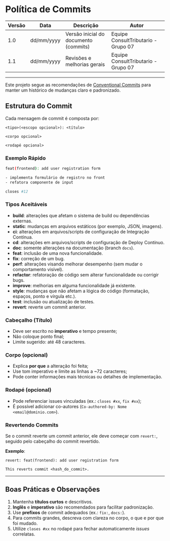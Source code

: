 # Política de Commits

| Versão | Data       | Descrição                             | Autor                               |
|------- |----------- | ------------------------------------- | ----------------------------------- |
| 1.0    | dd/mm/yyyy | Versão inicial do documento (commits) | Equipe ConsultTributario - Grupo 07 |
| 1.1    | dd/mm/yyyy | Revisões e melhorias gerais           | Equipe ConsultTributario - Grupo 07 |

---

Este projeto segue as recomendações de [Conventional Commits](https://www.conventionalcommits.org/) para manter um histórico de mudanças claro e padronizado.

## Estrutura do Commit

Cada mensagem de commit é composta por:

```
<tipo>(<escopo opcional>): <título>

<corpo opcional>

<rodapé opcional>
```

### Exemplo Rápido

```bash
feat(frontend): add user registration form

- implementa formulário de registro no front
- refatora componente de input

closes #12
```

### Tipos Aceitáveis

- **build**: alterações que afetam o sistema de build ou dependências externas.  
- **static**: mudanças em arquivos estáticos (por exemplo, JSON, imagens).  
- **ci**: alterações em arquivos/scripts de configuração de Integração Contínua.  
- **cd**: alterações em arquivos/scripts de configuração de Deploy Contínuo.  
- **doc**: somente alterações na documentação (branch `docs`).  
- **feat**: inclusão de uma nova funcionalidade.  
- **fix**: correção de um bug.  
- **perf**: alterações visando melhorar desempenho (sem mudar o comportamento visível).  
- **refactor**: refatoração de código sem alterar funcionalidade ou corrigir bugs.  
- **improve**: melhorias em alguma funcionalidade já existente.  
- **style**: mudanças que não afetam a lógica do código (formatação, espaços, ponto e vírgula etc.).  
- **test**: inclusão ou atualização de testes.  
- **revert**: reverte um commit anterior.

### Cabeçalho (Título)
- Deve ser escrito no **imperativo** e tempo presente;
- Não coloque ponto final;
- Limite sugerido: até 48 caracteres.

### Corpo (opcional)
- Explica **por que** a alteração foi feita;
- Use tom imperativo e limite as linhas a ~72 caracteres;
- Pode conter informações mais técnicas ou detalhes de implementação.

### Rodapé (opcional)
- Pode referenciar issues vinculadas (ex.: `closes #xx`, `fix #xx`);
- É possível adicionar co-autores (`Co-authored-by: Nome <email@dominio.com>`).

### Revertendo Commits

Se o commit reverte um commit anterior, ele deve começar com `revert:`, seguido pelo cabeçalho do commit revertido.

**Exemplo**:

```
revert: feat(frontend): add user registration form

This reverts commit <hash_do_commit>.
```

---

## Boas Práticas e Observações

1. Mantenha **títulos curtos** e descritivos.
2. **Inglês** e **imperativo** são recomendados para facilitar padronização.
3. Use **prefixos** de commit adequados (ex.: `fix:`, `docs:`).
4. Para commits grandes, descreva com clareza no corpo, o que e por que foi mudado.
5. Utilize `closes #xx` no rodapé para fechar automaticamente *issues* correlatas.
